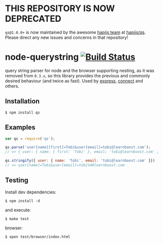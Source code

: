 # THIS REPOSITORY IS NOW DEPRECATED

`qs@1.0.0+` is now maintained by the awesome [hapijs team](https://github.com/hapijs) at [hapijs/qs](https://github.com/hapijs/qs). 
Please direct any new issues and concerns in that repository!

# node-querystring [![Build Status](https://travis-ci.org/visionmedia/node-querystring.png?branch=master)](https://travis-ci.org/visionmedia/node-querystring)

  query string parser for node and the browser supporting nesting, as it was removed from `0.3.x`, so this library provides the previous and commonly desired behaviour (and twice as fast). Used by [express](http://expressjs.com), [connect](http://senchalabs.github.com/connect) and others.

## Installation

    $ npm install qs

## Examples

```js
var qs = require('qs');

qs.parse('user[name][first]=Tobi&user[email]=tobi@learnboost.com');
// => { user: { name: { first: 'Tobi' }, email: 'tobi@learnboost.com' } }

qs.stringify({ user: { name: 'Tobi', email: 'tobi@learnboost.com' }})
// => user[name]=Tobi&user[email]=tobi%40learnboost.com
```

## Testing

Install dev dependencies:

    $ npm install -d

and execute:

    $ make test

browser:

    $ open test/browser/index.html
